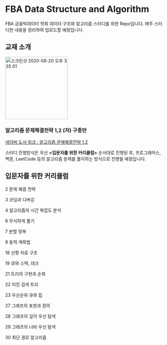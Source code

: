 # FBA Data Structure and Algorithm
FBA 금융빅데이터 학회 데이터 구조와 알고리즘 스터디를 위한 Repo입니다.
매주 스터디한 내용을 정리하여 업로드할 예정입니다.


## 교재 소개
<img width="200" alt="스크린샷 2020-08-20 오후 3 35 01" src="https://user-images.githubusercontent.com/56217762/90725171-b7b4c400-e2fa-11ea-9b68-d361b6f0b127.png">

### 알고리즘 문제해결전략 1,2  (저) 구종만

[ 네이버 도서 링크 : 알고리즘 문제해결전략 1,2 ](https://book.naver.com/bookdb/book_detail.nhn?bid=7058764)

스터디 진행방식은 우선 **<입문자를 위한 커리큘럼>** 순서대로 진행된 후,
프로그래머스, 백준, LeetCode 등의 알고리즘 문제를 풀이하는 방식으로 진행될 예정입니다.




## 입문자를 위한 커리큘럼
2 문제 해결 전략

3 코딩과 디버깅

4 알고리즘의 시간 복잡도 분석

6 무식하게 풀기

7 분할 정복

8 동적 계획법

18 선형 자료 구조

19 큐와 스택, 데크

21 트리의 구현과 순회

22 이진 검색 트리

23 우선순위 큐와 힙

27 그래프의 표현과 정의

28 그래프의 깊이 우선 탐색

29 그래프의 너비 우선 탐색

30 최단 경로 알고리즘



